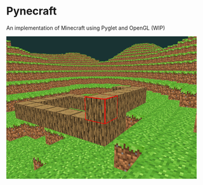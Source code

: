 # Pynecraft
An implementation of Minecraft using Pyglet and OpenGL (WIP)

![Screenshot 2023-11-20 210331](https://github.com/tandr3w/Pynecraft/blob/main/Screenshot%202023-11-20%20210331.png)
